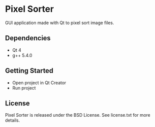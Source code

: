 # Pixel Sorter

GUI application made with Qt to pixel sort image files.

## Dependencies

* Qt 4
* g++ 5.4.0

## Getting Started

* Open project in Qt Creator
* Run project

## License

Pixel Sorter is released under the BSD License. See license.txt for more details.
